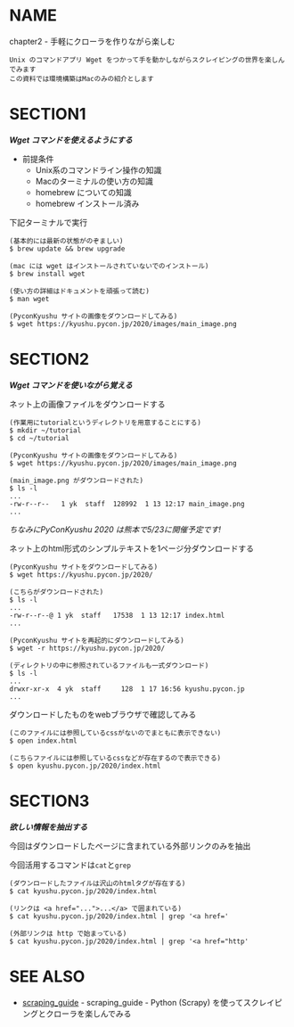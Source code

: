# NAME

chapter2 - 手軽にクローラを作りながら楽しむ

```
Unix のコマンドアプリ Wget をつかって手を動かしながらスクレイピングの世界を楽しんでみます
この資料では環境構築はMacのみの紹介とします
```

# SECTION1

___Wget コマンドを使えるようにする___

- 前提条件
    - Unix系のコマンドライン操作の知識
    - Macのターミナルの使い方の知識
    - homebrew についての知識
    - homebrew インストール済み

下記ターミナルで実行

```
(基本的には最新の状態がのぞましい)
$ brew update && brew upgrade

(mac には wget はインストールされていないでのインストール)
$ brew install wget

(使い方の詳細はドキュメントを頑張って読む)
$ man wget

(PyconKyushu サイトの画像をダウンロードしてみる)
$ wget https://kyushu.pycon.jp/2020/images/main_image.png
```

# SECTION2

___Wget コマンドを使いながら覚える___

ネット上の画像ファイルをダウンロードする

```
(作業用にtutorialというディレクトリを用意することにする)
$ mkdir ~/tutorial
$ cd ~/tutorial

(PyconKyushu サイトの画像をダウンロードしてみる)
$ wget https://kyushu.pycon.jp/2020/images/main_image.png

(main_image.png がダウンロードされた)
$ ls -l
...
-rw-r--r--   1 yk  staff  128992  1 13 12:17 main_image.png
...
```

_ちなみにPyConKyushu 2020 は熊本で5/23に開催予定です!_

ネット上のhtml形式のシンプルテキストを1ページ分ダウンロードする

```
(PyconKyushu サイトをダウンロードしてみる)
$ wget https://kyushu.pycon.jp/2020/

(こちらがダウンロードされた)
$ ls -l
...
-rw-r--r--@ 1 yk  staff   17538  1 13 12:17 index.html
...

(PyconKyushu サイトを再起的にダウンロードしてみる)
$ wget -r https://kyushu.pycon.jp/2020/

(ディレクトリの中に参照されているファイルも一式ダウンロード)
$ ls -l
...
drwxr-xr-x  4 yk  staff     128  1 17 16:56 kyushu.pycon.jp
...
```

ダウンロードしたものをwebブラウザで確認してみる

```
(このファイルには参照しているcssがないのでまともに表示できない)
$ open index.html

(こちらファイルには参照しているcssなどが存在するので表示できる)
$ open kyushu.pycon.jp/2020/index.html
```

# SECTION3

___欲しい情報を抽出する___

今回はダウンロードしたページに含まれている外部リンクのみを抽出

今回活用するコマンドは`cat`と`grep`

```
(ダウンロードしたファイルは沢山のhtmlタグが存在する)
$ cat kyushu.pycon.jp/2020/index.html

(リンクは <a href="...">...</a> で囲まれている)
$ cat kyushu.pycon.jp/2020/index.html | grep '<a href='

(外部リンクは http で始まっている)
$ cat kyushu.pycon.jp/2020/index.html | grep '<a href="http'
```

# SEE ALSO

- [scraping_guide](/README.md) - scraping_guide - Python (Scrapy) を使ってスクレイピングとクローラを楽しんでみる

